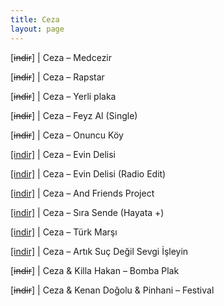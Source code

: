 ```yaml
---
title: Ceza
layout: page
---
```


[<del>indir</del>] | Ceza &#8211; Medcezir

[<del>indir</del>] | Ceza &#8211; Rapstar

[<del>indir</del>] | Ceza &#8211; Yerli plaka

[<del>indir</del>] | Ceza &#8211; Feyz Al (Single)

[<del>indir</del>] | Ceza &#8211; Onuncu Köy

<a href="https://cloud.mail.ru/public/b9a6fca087c3/Ceza%20-%20Evin%20Delisi%20Single" target="_blank">[indir]</a> | Ceza &#8211; Evin Delisi

<a href="https://cloud.mail.ru/public/ccac67f15ad5/Ceza%20-%20Evin%20Delisi%20Single%20%28Radio%20Edit%29" target="_blank">[indir]</a> | Ceza &#8211; Evin Delisi (Radio Edit)

<a href="https://cloud.mail.ru/public/0bb21ae4081e/Ceza%20-%20Ceza%20And%20Friends%20Project" target="_blank">[indir]</a> | Ceza &#8211; And Friends Project

<a href="https://cloud.mail.ru/public/99bb42af063c/Ceza%20-%20S%C4%B1ra%20Sende%20%5BSingle%5D" target="_blank">[indir]</a> | Ceza &#8211; Sıra Sende (Hayata +)

<a href="https://cloud.mail.ru/public/242efb923697/Ceza%20-%20T%C3%BCrk%20Mar%C5%9F%C4%B1" target="_blank">[indir]</a> | Ceza &#8211; Türk Marşı

<a href="https://cloud.mail.ru/public/dee7cc97bb47/Ceza%20-%20Artik%20Suc%20Degil%20Sevgi%20Isleyin" target="_blank">[indir]</a> | Ceza &#8211; Artık Suç Değil Sevgi İşleyin

[<del>indir</del>] | Ceza & Killa Hakan &#8211; Bomba Plak

[<del>indir</del>] | Ceza & Kenan Doğolu & Pinhani &#8211; Festival